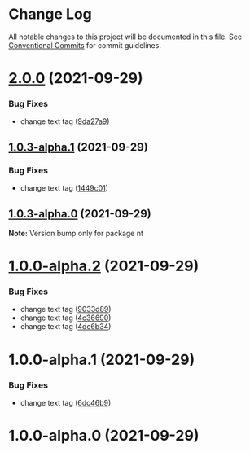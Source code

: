# Change Log

All notable changes to this project will be documented in this file.
See [Conventional Commits](https://conventionalcommits.org) for commit guidelines.

# [2.0.0](https://github.com/deepak7panwar/lerna/compare/nt@1.0.3-alpha.1...nt@2.0.0) (2021-09-29)


### Bug Fixes

* change text tag ([9da27a9](https://github.com/deepak7panwar/lerna/commit/9da27a95d40e1d18696cd7ddbc86a8590b85df6d))





## [1.0.3-alpha.1](https://github.com/deepak7panwar/lerna/compare/nt@1.0.3-alpha.0...nt@1.0.3-alpha.1) (2021-09-29)


### Bug Fixes

* change text tag ([1449c01](https://github.com/deepak7panwar/lerna/commit/1449c01cf954842ee667746eba790790f6593fac))





## [1.0.3-alpha.0](https://github.com/deepak7panwar/lerna/compare/nt@1.0.0-alpha.2...nt@1.0.3-alpha.0) (2021-09-29)

**Note:** Version bump only for package nt





# [1.0.0-alpha.2](https://github.com/deepak7panwar/lerna/compare/nt@1.0.0-alpha.1...nt@1.0.0-alpha.2) (2021-09-29)


### Bug Fixes

* change text tag ([9033d89](https://github.com/deepak7panwar/lerna/commit/9033d89d97b74899af4e6c655eac20e91d5f406f))
* change text tag ([4c36690](https://github.com/deepak7panwar/lerna/commit/4c366908ac609438efff53e8e2c32be331934a57))
* change text tag ([4dc6b34](https://github.com/deepak7panwar/lerna/commit/4dc6b34f63b3b97e62d18efdf9da1b301148f2de))





# 1.0.0-alpha.1 (2021-09-29)


### Bug Fixes

* change text tag ([6dc46b9](https://github.com/deepak7panwar/lerna/commit/6dc46b9fde7a5e5ff69ddfd23ac95da27799c5bd))



# 1.0.0-alpha.0 (2021-09-29)
